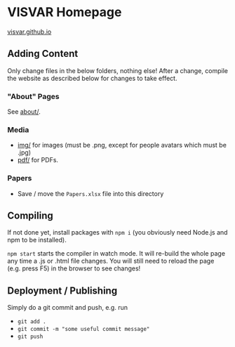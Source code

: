 # VISVAR Homepage

[visvar.github.io](https://visvar.github.io/)

## Adding Content

Only change files in the below folders, nothing else!
After a change, compile the website as described below for changes to take effect.

### "About" Pages

See [about/](./about/).

### Media

- [img/](./img/) for images (must be .png, except for people avatars which must be .jpg)
- [pdf/](./pdf/) for PDFs.

### Papers

- Save / move the `Papers.xlsx` file into this directory

## Compiling

If not done yet, install packages with `npm i` (you obviously need Node.js and npm to be installed).

`npm start` starts the compiler in watch mode.
It will re-build the whole page any time a .js or .html file changes.
You will still need to reload the page (e.g. press F5) in the browser to see changes!

## Deployment / Publishing

Simply do a git commit and push, e.g. run

- `git add .`
- `git commit -m "some useful commit message"`
- `git push`
